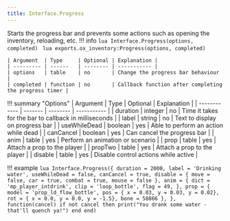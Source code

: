 ```yaml
---
title: Interface.Progress
---
```

Starts the progress bar and prevents some actions such as opening the inventory, reloading, etc.
!!! info
	```lua
	Interface.Progress(options, completed)
	```
	```lua
    exports.ox_inventory:Progress(options, completed)
	```

	| Argument  | Type     | Optional | Explanation |
	| --------- | ------   | -------- | ----------- |
	| options   | table    | no       | Change the progress bar behaviour |
    | completed | function | no       | Callback function after completing the progress timer |

!!! summary "Options"
	| Argument     | Type    | Optional | Explanation |
	| ------------ | ------- | -------- | ----------- |
	| duration     | integer | no       | Time it takes for the bar to callback in milliseconds |
    | label        | string  | no       | Text to display on progress bar |
    | useWhileDead | boolean | yes      | Able to perform an action while dead |
    | canCancel    | boolean | yes      | Can cancel the progress bar |
    | anim         | table   | yes      | Perform an animation or scenario |
    | prop         | table   | yes      | Attach a prop to the player |
    | propTwo      | table   | yes      | Attach a prop to the player |
    | disable      | table   | yes      | Disable control actions while active |


!!! example
    ```lua
    Interface.Progress({
        duration = 2000,
        label = 'Drinking water',
        useWhileDead = false,
        canCancel = true,
        disable = {
            move = false,
            car = true,
            combat = true,
            mouse = false
        },
        anim = {
            dict = 'mp_player_intdrink',
            clip = 'loop_bottle',
            flag = 49,
        },
        prop = {
            model = 'prop_ld_flow_bottle',
            pos = { x = 0.03, y = 0.03, y = 0.02},
            rot = { x = 0.0, y = 0.0, y = -1.5},
            bone = 58866
        },
    }, function(cancel)
        if not cancel then
            print("You drank some water - that'll quench ya!")
        end
    end)
    ```
